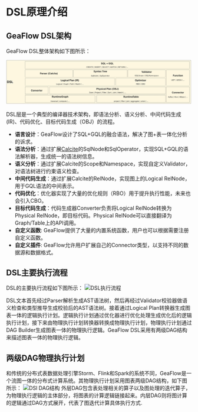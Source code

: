 # DSL原理介绍

## GeaFlow DSL架构

GeaFlow DSL整体架构如下图所示：

![DSL架构](../../../static/img/dsl_arch_new.png)

DSL层是一个典型的编译器技术架构，即语法分析、语义分析、中间代码生成(IR)、代码优化、目标代码生成（OBJ）的流程。

* **语言设计**：GeaFlow设计了SQL+GQL的融合语法，解决了图+表一体化分析的诉求。
* **语法分析**：通过扩展[Calcite](https://calcite.apache.org/)的SqlNode和SqlOperator，实现SQL+GQL的语法解析器，生成统一的语法树信息。
* **语义分析**：通过扩展Calcite的Scope和Namespace，实现自定义Validator，对语法树进行约束语义检查。
* **中间代码生成**：通过扩展Calcite的RelNode，实现图上的Logical RelNode，用于GQL语法的中间表示。
* **代码优化**：优化器实现了大量的优化规则（RBO）用于提升执行性能，未来也会引入CBO。
* **目标代码生成**：代码生成器Converter负责将Logical RelNode转换为Physical RelNode，即目标代码。Physical RelNode可以直接翻译为Graph/Table上的API调用。
* **自定义函数**: GeaFlow提供了大量的内置系统函数，用户也可以根据需要注册自定义函数。
* **自定义插件**: GeaFlow允许用户扩展自己的Connector类型，以支持不同的数据源和数据格式。


## DSL主要执行流程
DSL的主要执行流程如下图所示：
![DSL执行流程](../../../static/img/dsl_workflow.png)

DSL文本首先经过Parser解析生成AST语法树，然后再经过Validator校验器做语义检查和类型推导生成校验后的AST语法树。接着通过Logical Plan转换器生成图表一体的逻辑执行计划。逻辑执行计划通过优化器进行优化处理生成优化后的逻辑执行计划，接下来由物理执行计划转换器转换成物理执行计划，物理执行计划通过DAG Builder生成图表一体的物理执行逻辑。GeaFlow DSL采用有两级DAG结构来描述图表一体的物理执行逻辑。

## 两级DAG物理执行计划
和传统的分布式表数据处理引擎Storm、Flink和Spark的系统不同，GeaFlow是一个流图一体的分布式计算系统。其物理执行计划采用图表两级DAG结构，如下图所示：
![DSl DAG结构](../../../static/img/dsl_twice_level_dag.png)
外层DAG包含表处理相关的算子以及图处理的迭代算子，为物理执行逻辑的主体部分，将图表的计算逻辑链接起来。内层DAG则将图计算的逻辑通过DAG方式展开，代表了图迭代计算具体执行方式.

